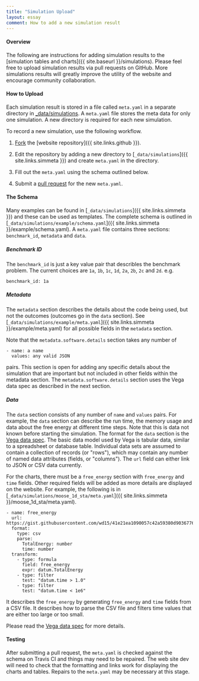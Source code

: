 ```yaml
---
title: "Simulation Upload"
layout: essay
comment: How to add a new simulation result
---
```


<h4> Overview </h4>

The following are instructions for adding simulation results to the
[simulation tables and charts]({{ site.baseurl }}/simulations). Please
feel free to upload simulation results via pull requests on
GitHub. More simulations results will greatly improve the utility of
the website and encourage community collaboration.

<h4> How to Upload </h4>

Each simulation result is stored in a file called `meta.yaml` in a
separate directory in
[_data/simulations](https://github.com/usnistgov/chimad-phase-field/tree/master/_data/simulations). A
`meta.yaml` file stores the meta data for only one simulation. A new
directory is required for each new simulation.

To
record a new simulation, use the following workflow.

 1. [Fork](https://help.github.com/articles/fork-a-repo/) the [website repository]({{ site.links.github }}).

 2. Edit the repository by adding a new directory to
    [`_data/simulations`]({{ site.links.simmeta }}) and create
    `meta.yaml` in the directory.

 3. Fill out the `meta.yaml` using the schema outlined below.

 4. Submit a [pull
    request](https://help.github.com/articles/creating-a-pull-request/)
    for the new `meta.yaml`.

<h4> The Schema </h4>

Many examples can be found in [`_data/simulations`]({{
site.links.simmeta }}) and these can be used as templates. The
complete schema is outlined in
[`_data/simulations/example/schema.yaml`]({{ site.links.simmeta
}}/example/schema.yaml). A `meta.yaml` file contains three sections:
`benchmark_id`, `metadata` and `data`.

<h5> Benchmark ID </h5>

The `benchmark_id` is just a key value pair that describles the
benchmark problem. The current choices are `1a`, `1b`, `1c`, `1d`,
`2a`, `2b`, `2c` and `2d`. e.g.

    benchmark_id: 1a

<h5> Metadata </h5>

The `metadata` section describes the details about the code being
used, but not the outcomes (outcomes go in the `data` section). See
[`_data/simulations/example/meta.yaml`]({{ site.links.simmeta
}}/example/meta.yaml) for all possible fields in the `metadata`
section.

Note that the `metadata.software.details` section takes any number of

    - name: a name
      values: any valid JSON

pairs. This section is open for adding any specific details about the
simulation that are important but not included in other fields within
the metadata section. The `metadata.software.details` section uses the
Vega data spec as described in the next section.

<h5> Data </h5>

The `data` section consists of any number of `name` and `values`
pairs. For example, the `data` section can describe the run time, the
memory usage and data about the free energy at different time
steps. Note that this is data not known before starting the
simulation. The format for the `data` section is the [Vega data
spec](https://github.com/vega/vega/wiki/Data). The basic data model
used by Vega is tabular data, similar to a spreadsheet or database
table.  Individual data sets are assumed to contain a collection of
records (or "rows"), which may contain any number of named data
attributes (fields, or "columns"). The `url` field can either link to
JSON or CSV data currently.

For the charts, there must be a `free_energy` section with
`free_energy` and `time` fields. Other required fields will be added
as more details are displayed on the website. For example, the
following is in [`_data/simulations/moose_1d_sta/meta.yaml`]({{
site.links.simmeta }}/moose_1d_sta/meta.yaml).

    - name: free_energy
      url: https://gist.githubusercontent.com/wd15/41e21ea1090057c42a59380d90367763/raw/a211864b3269e86eb63db6f3dd9167ed18b92d08/hackathon_p1_sphere_STA.csv
      format:
        type: csv
        parse:
          TotalEnergy: number
          time: number
      transform:
        - type: formula
          field: free_energy
          expr: datum.TotalEnergy
        - type: filter
          test: "datum.time > 1.0"
        - type: filter
          test: "datum.time < 1e6"

It describes the `free_energy` by generating `free_energy` and `time`
fields from a CSV file. It describes how to parse the CSV file and
filters time values that are either too large or too small.

Please read the [Vega data
spec](https://github.com/vega/vega/wiki/Data) for more details.

<h4> Testing </h4>

After submitting a pull request, the `meta.yaml` is checked against
the schema on Travis CI and things may need to be repaired. The web
site dev will need to check that the formatting and links work for
displaying the charts and tables. Repairs to the `meta.yaml` may be
necessary at this stage.

